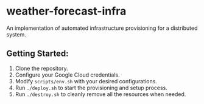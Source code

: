# weather-forecast-infra

An implementation of automated infrastructure provisioning for a distributed system.

## Getting Started:
1. Clone the repository.
2. Configure your Google Cloud credentials.
3. Modify `scripts/env.sh` with your desired configurations.
4. Run `./deploy.sh` to start the provisioning and setup process.
5. Run `./destroy.sh` to cleanly remove all the resources when needed.